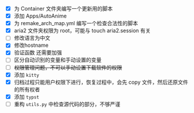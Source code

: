 - [x] 为 Container 文件夹编写一个更新用的脚本
- [x] 添加 Apps/AutoAnime
- [x] 为 remake_arch_map.yml 编写一个检查合法性的脚本
- [x] aria2 文件夹权限为 root，可能与 touch aria2.session 有关
- [ ] 修改语言为中文
- [x] 修改hostname
- [x] 验证函数 还需要加强
- [ ] 区分自动识别的变量和手动设置的变量
- [ ] ~~权限管理问题，不可以手动设置下载软件的权限~~
- [x] 添加 `kitty`
- [x] 归档过程只能用户权限下进行，恢复过程中，会先 copy 文件，然后还原文件的所有权者
- [x] 添加 `typst`
- [ ] 重构 `utils.py` 中检查源代码的部分，不够严谨

